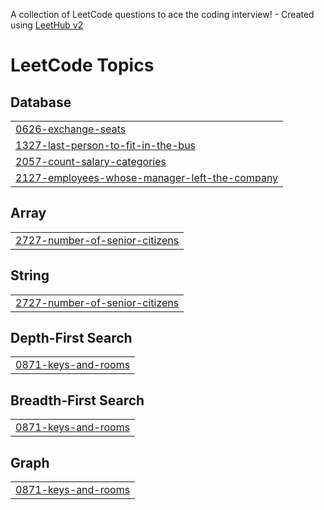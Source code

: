 A collection of LeetCode questions to ace the coding interview! - Created using [LeetHub v2](https://github.com/arunbhardwaj/LeetHub-2.0)
<!---LeetCode Topics Start-->
# LeetCode Topics
## Database
|  |
| ------- |
| [0626-exchange-seats](https://github.com/sethuprathapan/Problems/tree/master/0626-exchange-seats) |
| [1327-last-person-to-fit-in-the-bus](https://github.com/sethuprathapan/Problems/tree/master/1327-last-person-to-fit-in-the-bus) |
| [2057-count-salary-categories](https://github.com/sethuprathapan/Problems/tree/master/2057-count-salary-categories) |
| [2127-employees-whose-manager-left-the-company](https://github.com/sethuprathapan/Problems/tree/master/2127-employees-whose-manager-left-the-company) |
## Array
|  |
| ------- |
| [2727-number-of-senior-citizens](https://github.com/sethuprathapan/Problems/tree/master/2727-number-of-senior-citizens) |
## String
|  |
| ------- |
| [2727-number-of-senior-citizens](https://github.com/sethuprathapan/Problems/tree/master/2727-number-of-senior-citizens) |
## Depth-First Search
|  |
| ------- |
| [0871-keys-and-rooms](https://github.com/sethuprathapan/Problems/tree/master/0871-keys-and-rooms) |
## Breadth-First Search
|  |
| ------- |
| [0871-keys-and-rooms](https://github.com/sethuprathapan/Problems/tree/master/0871-keys-and-rooms) |
## Graph
|  |
| ------- |
| [0871-keys-and-rooms](https://github.com/sethuprathapan/Problems/tree/master/0871-keys-and-rooms) |
<!---LeetCode Topics End-->